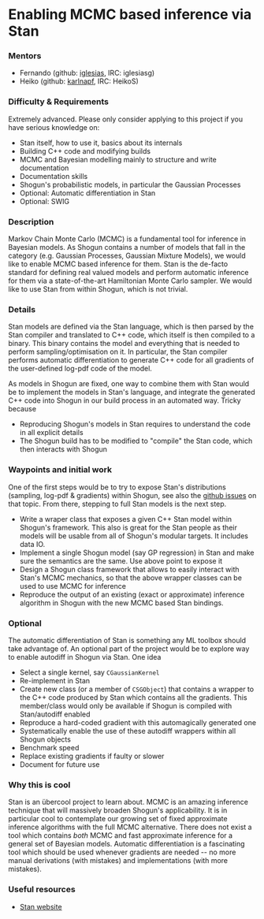 # Enabling MCMC based inference via Stan

### Mentors
 * Fernando (github: [iglesias](https://github.com/iglesias), IRC: iglesiasg)
 * Heiko (github: [karlnapf](https://github.com/karlnapf), IRC: HeikoS)

### Difficulty & Requirements
Extremely advanced. Please only consider applying to this project if you have serious knowledge on:
 * Stan itself, how to use it, basics about its internals
 * Building C++ code and modifying builds
 * MCMC and Bayesian modelling mainly to structure and write documentation
 * Documentation skills
 * Shogun's probabilistic models, in particular the Gaussian Processes
 * Optional: Automatic differentiation in Stan
 * Optional: SWIG

### Description
Markov Chain Monte Carlo (MCMC) is a fundamental tool for inference in Bayesian models. As Shogun contains a number of models that fall in the category (e.g. Gaussian Processes, Gaussian Mixture Models), we would like to enable MCMC based inference for them. Stan is the de-facto standard for defining real valued models and perform automatic inference for them via a state-of-the-art Hamiltonian Monte Carlo sampler. We would like to use Stan from within Shogun, which is not trivial.

### Details
Stan models are defined via the Stan language, which is then parsed by the Stan compiler and translated to C++ code, which itself is then compiled to a binary. This binary contains the model and everything that is needed to perform sampling/optimisation on it. In particular, the Stan compiler performs automatic differentiation to generate C++ code for all gradients of the user-defined log-pdf code of the model.

As models in Shogun are fixed, one way to combine them with Stan would be to implement the models in Stan's language, and integrate the generated C++ code into Shogun in our build process in an automated way. Tricky because
 * Reproducing Shogun's models in Stan requires to understand the code in all explicit details
 * The Shogun build has to be modified to "compile" the Stan code, which then interacts with Shogun

### Waypoints and initial work
One of the first steps would be to try to expose Stan's distributions (sampling, log-pdf & gradients) within Shogun, see also the [github issues](https://github.com/shogun-toolbox/shogun/issues?q=is%3Aissue+is%3Aopen+stan) on that topic. From there, stepping to full Stan models is the next step.

 * Write a wraper class that exposes a given C++ Stan model within Shogun's framework. This also is great for the Stan people as their models will be usable from all of Shogun's modular targets. It includes data IO.
 * Implement a single Shogun model (say GP regression) in Stan and make sure the semantics are the same. Use above point to expose it
 * Design a Shogun class framework that allows to easily interact with Stan's MCMC mechanics, so that the above wrapper classes can be used to use MCMC for inference
 * Reproduce the output of an existing (exact or approximate) inference algorithm in Shogun with the new MCMC based Stan bindings.

### Optional
The automatic differentiation of Stan is something any ML toolbox should take advantage of. An optional part of the project would be to explore way to enable autodiff in Shogun via Stan. One idea
 * Select a single kernel, say ```CGaussianKernel```
 * Re-implement in Stan
 * Create new class (or a member of ```CSGObject```) that contains a wrapper to the C++ code produced by Stan which contains all the gradients. This member/class would only be available if Shogun is compiled with Stan/autodiff enabled
 * Reproduce a hard-coded gradient with this automagically generated one
 * Systematically enable the use of these autodiff wrappers within all Shogun objects
 * Benchmark speed
 * Replace existing gradients if faulty or slower
 * Document for future use

### Why this is cool
Stan is an übercool project to learn about. MCMC is an amazing inference technique that will massively broaden Shogun's applicability. It is in particular cool to contemplate our growing set of fixed approximate inference algorithms with the full MCMC alternative. There does not exist a tool which contains *both* MCMC and fast approximate inference for a general set of Bayesian models. Automatic differentiation is a fascinating tool which should be used whenever gradients are needed -- no more manual derivations (with mistakes) and implementations (with more mistakes).

### Useful resources
 * [Stan website](http://mc-stan.org/)